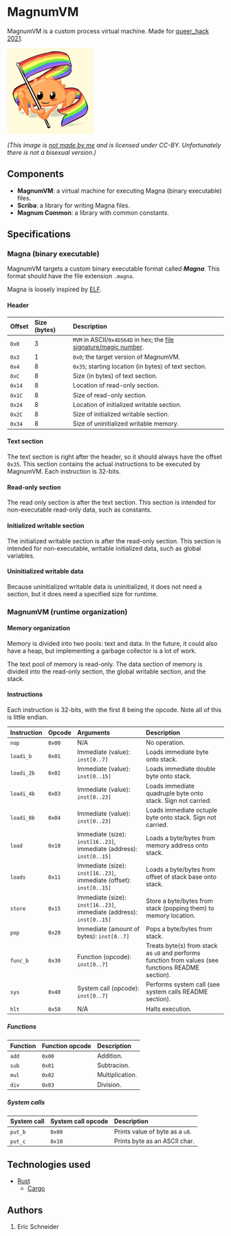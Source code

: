 # MagnumVM
MagnumVM is a custom process virtual machine. Made for [queer_hack 2021](https://queer-hack21.devpost.com/).

<img src="gayrust.jpg" width="200">

_(This image is [not made by me](https://twitter.com/whoisaldeka/status/1165148059484880896) and is licensed under CC-BY. Unfortunately there is not a bisexual version.)_

## Components
* **MagnumVM**: a virtual machine for executing Magna (binary executable) files.
* **Scriba**: a library for writing Magna files.
* **Magnum Common**: a library with common constants.

## Specifications
### Magna (binary executable)
MagnumVM targets a custom binary executable format called ***Magna***. This format should have the file extension `.magna`.

Magna is loosely inspired by [ELF](https://en.wikipedia.org/wiki/Executable_and_Linkable_Format).

#### Header
| Offset | Size (bytes) | Description
| :------ | :------ | :------
| `0x0` | 3 | `MVM` in ASCII/`0x4D564D` in hex; the [file signature/magic number](https://en.wikipedia.org/wiki/List_of_file_signatures).
| `0x3` | 1 | `0x0`; the target version of MagnumVM.
| `0x4` | 8 | `0x35`; starting location (in bytes) of text section.
| `0xC` | 8 | Size (in bytes) of text section.
| `0x14` | 8 | Location of read-only section.
| `0x1C` | 8 | Size of read-only section.
| `0x24` | 8 | Location of initialized writable section.
| `0x2C` | 8 | Size of initialized writable section.
| `0x34` | 8 | Size of uninitialized writable memory.

#### Text section
The text section is right after the header, so it should always have the offset `0x35`. This section contains the actual instructions to be executed by MagnumVM. Each instruction is 32-bits.

#### Read-only section
The read only section is after the text section. This section is intended for non-executable read-only data, such as constants.

#### Initialized writable section
The initialized writable section is after the read-only section. This section is intended for non-executable, writable initialized data, such as global variables.

#### Uninitialized writable data
Because uninitialized writable data is uninitialized, it does not need a section, but it does need a specified size for runtime.

### MagnumVM (runtime organization)
#### Memory organization
Memory is divided into two pools: text and data. In the future, it could also have a heap, but implementing a garbage collector is a lot of work.

The text pool of memory is read-only. The data section of memory is divided into the read-only section, the global writable section, and the stack.

#### Instructions
Each instruction is 32-bits, with the first 8 being the opcode. Note all of this is little endian.

| Instruction | Opcode | Arguments | Description
| :------ | :------ | :------ | :------
| `nop` | `0x00` | N/A | No operation.
| `loadi_b` | `0x01` | Immediate (value): `inst[0..7]` | Loads immediate byte onto stack.
| `loadi_2b` | `0x02` | Immediate (value): `inst[0..15]` | Loads immediate double byte onto stack.
| `loadi_4b` | `0x03` | Immediate (value): `inst[0..23]` | Loads immediate quadruple byte onto stack. Sign not carried.
| `loadi_8b` | `0x04` | Immediate (value): `inst[0..23]` | Loads immediate octuple byte onto stack. Sign not carried.
| `load` | `0x10` | Immediate (size): `inst[16..23]`, immediate (address): `inst[0..15]` | Loads a byte/bytes from memory address onto stack.
| `loads` | `0x11` | Immediate (size): `inst[16..23]`, immediate (offset): `inst[0..15]` | Loads a byte/bytes from offset of stack base onto stack.
| `store` | `0x15` | Immediate (size): `inst[16..23]`, immediate (address): `inst[0..15]` | Store a byte/bytes from stack (popping them) to memory location.
| `pop` | `0x20` | Immediate (amount of bytes): `inst[0..7]` | Pops a byte/bytes from stack.
| `func_b` | `0x30` | Function (opcode): `inst[0..7]` | Treats byte(s) from stack as `u8` and performs function from values (see functions README section).
| `sys` | `0x40` | System call (opcode): `inst[0..7]` | Performs system call (see system calls README section).
| `hlt` | `0x50` | N/A | Halts execution.

##### Functions
| Function | Function opcode | Description
| :------ | :------ | :------
| `add` | `0x00` | Addition.
| `sub` | `0x01` | Subtracion.
| `mul` | `0x02` | Multiplication.
| `div` | `0x03` | Division.

##### System calls
| System call | System call opcode | Description
| :------ | :------ | :------
| `put_b` | `0x00` | Prints value of byte as a `u8`.
| `put_c` | `0x10` | Prints byte as an ASCII char.

## Technologies used
* [Rust](https://github.com/rust-lang/rust)
  * [Cargo](https://github.com/rust-lang/cargo)

## Authors
1. Eric Schneider
